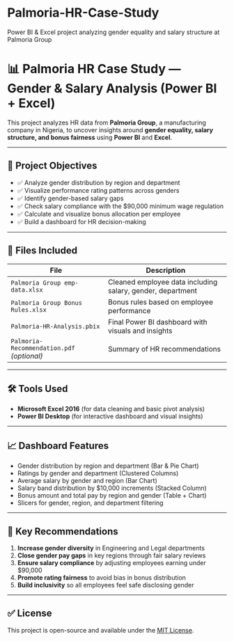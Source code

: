 # Palmoria-HR-Case-Study
Power BI &amp; Excel project analyzing gender equality and salary structure at Palmoria Group
# 📊 Palmoria HR Case Study — Gender & Salary Analysis (Power BI + Excel)

This project analyzes HR data from **Palmoria Group**, a manufacturing company in Nigeria, to uncover insights around **gender equality, salary structure, and bonus fairness** using **Power BI** and **Excel**.

---

## 🎯 Project Objectives

- ✅ Analyze gender distribution by region and department  
- ✅ Visualize performance rating patterns across genders  
- ✅ Identify gender-based salary gaps  
- ✅ Check salary compliance with the $90,000 minimum wage regulation  
- ✅ Calculate and visualize bonus allocation per employee  
- ✅ Build a dashboard for HR decision-making

---

## 📁 Files Included

| File | Description |
|------|-------------|
| `Palmoria Group emp-data.xlsx` | Cleaned employee data including salary, gender, department |
| `Palmoria Group Bonus Rules.xlsx` | Bonus rules based on employee performance |
| `Palmoria-HR-Analysis.pbix` | Final Power BI dashboard with visuals and insights |
| `Palmoria-Recommendation.pdf` *(optional)* | Summary of HR recommendations |

---

## 🛠 Tools Used

- **Microsoft Excel 2016** (for data cleaning and basic pivot analysis)  
- **Power BI Desktop** (for interactive dashboard and visual insights)

---

## 📈 Dashboard Features

- Gender distribution by region and department (Bar & Pie Chart)  
- Ratings by gender and department (Clustered Columns)  
- Average salary by gender and region (Bar Chart)  
- Salary band distribution by $10,000 increments (Stacked Column)  
- Bonus amount and total pay by region and gender (Table + Chart)  
- Slicers for gender, region, and department filtering

---

## 🧠 Key Recommendations

1. **Increase gender diversity** in Engineering and Legal departments  
2. **Close gender pay gaps** in key regions through fair salary reviews  
3. **Ensure salary compliance** by adjusting employees earning under $90,000  
4. **Promote rating fairness** to avoid bias in bonus distribution  
5. **Build inclusivity** so all employees feel safe disclosing gender

---

## ✅ License

This project is open-source and available under the [MIT License](LICENSE).
